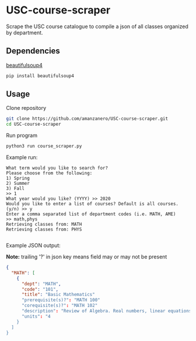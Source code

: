 # USC-course-scraper

Scrape the USC course catalogue to compile a json of all classes organized by department.

## Dependencies

[beautifulsoup4](https://pypi.org/project/beautifulsoup4/)

```bash
pip install beautifulsoup4
```

## Usage

Clone repository

```bash
git clone https://github.com/amanzanero/USC-course-scraper.git
cd USC-course-scraper
```

Run program

```bash
python3 run course_scraper.py
```

Example run:

```
What term would you like to search for?
Please choose from the following:
1) Spring
2) Summer
3) Fall
>> 1
What year would you like? (YYYY) >> 2020
Would you like to enter a list of courses? Default is all courses. (y/n) >> y
Enter a comma separated list of department codes (i.e. MATH, AME)
>> math,phys
Retrieving classes from: MATH
Retrieving classes from: PHYS


```

Example JSON output:

**Note:** trailing '?' in json key means field may or may not be present

```json
{
  "MATH": [
    {
      "dept": "MATH",
      "code": "101",
      "title": "Basic Mathematics"
      "prerequisite(s)?": "MATH 100"
      "corequisite(s)?": "MATH 102"
      "description": "Review of Algebra. Real numbers, linear equations and inequalities, functions, graphs, systems of equations, exponents, polynomials, factoring, rational expressions, radicals, quadratic equations and solutions."
      "units": "4
    }
  ]
}
```
